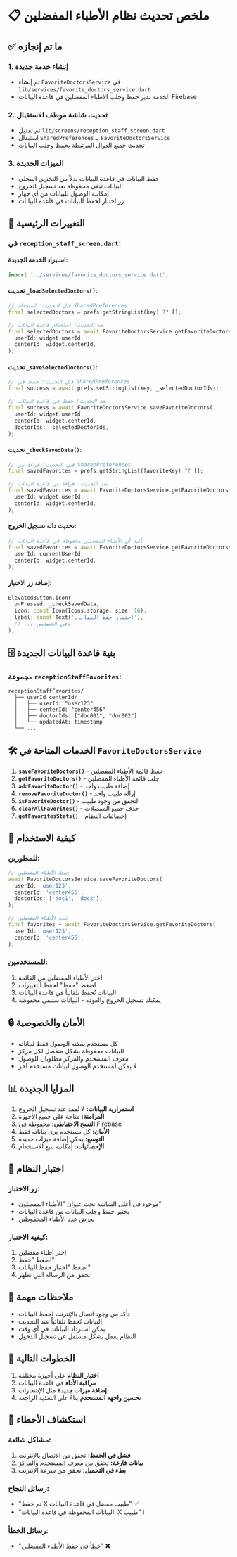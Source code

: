 # 📋 ملخص تحديث نظام الأطباء المفضلين

## ✅ **ما تم إنجازه**

### **1. إنشاء خدمة جديدة**
- تم إنشاء `FavoriteDoctorsService` في `lib/services/favorite_doctors_service.dart`
- الخدمة تدير حفظ وجلب الأطباء المفضلين في قاعدة البيانات Firebase

### **2. تحديث شاشة موظف الاستقبال**
- تم تعديل `lib/screens/reception_staff_screen.dart`
- استبدال `SharedPreferences` بـ `FavoriteDoctorsService`
- تحديث جميع الدوال المرتبطة بحفظ وجلب البيانات

### **3. الميزات الجديدة**
- حفظ البيانات في قاعدة البيانات بدلاً من التخزين المحلي
- البيانات تبقى محفوظة بعد تسجيل الخروج
- إمكانية الوصول للبيانات من أي جهاز
- زر اختبار لحفظ البيانات في قاعدة البيانات

## 🔄 **التغييرات الرئيسية**

### **في `reception_staff_screen.dart`:**

#### **استيراد الخدمة الجديدة:**
```dart
import '../services/favorite_doctors_service.dart';
```

#### **تحديث `_loadSelectedDoctors()`:**
```dart
// قبل التحديث: استخدام SharedPreferences
final selectedDoctors = prefs.getStringList(key) ?? [];

// بعد التحديث: استخدام قاعدة البيانات
final selectedDoctors = await FavoriteDoctorsService.getFavoriteDoctors(
  userId: widget.userId,
  centerId: widget.centerId,
);
```

#### **تحديث `_saveSelectedDoctors()`:**
```dart
// قبل التحديث: حفظ في SharedPreferences
final success = await prefs.setStringList(key, _selectedDoctorIds);

// بعد التحديث: حفظ في قاعدة البيانات
final success = await FavoriteDoctorsService.saveFavoriteDoctors(
  userId: widget.userId,
  centerId: widget.centerId,
  doctorIds: _selectedDoctorIds,
);
```

#### **تحديث `_checkSavedData()`:**
```dart
// قبل التحديث: قراءة من SharedPreferences
final savedFavorites = prefs.getStringList(favoriteKey) ?? [];

// بعد التحديث: قراءة من قاعدة البيانات
final savedFavorites = await FavoriteDoctorsService.getFavoriteDoctors(
  userId: widget.userId,
  centerId: widget.centerId,
);
```

#### **تحديث دالة تسجيل الخروج:**
```dart
// تأكيد أن الأطباء المفضلين محفوظة في قاعدة البيانات
final savedFavorites = await FavoriteDoctorsService.getFavoriteDoctors(
  userId: currentUserId,
  centerId: widget.centerId,
);
```

#### **إضافة زر الاختبار:**
```dart
ElevatedButton.icon(
  onPressed: _checkSavedData,
  icon: const Icon(Icons.storage, size: 16),
  label: const Text('اختبار حفظ البيانات'),
  // ... باقي الخصائص
),
```

## 🗄️ **بنية قاعدة البيانات الجديدة**

### **مجموعة `receptionStaffFavorites`:**
```
receptionStaffFavorites/
  ├── userId_centerId/
  │   ├── userId: "user123"
  │   ├── centerId: "center456"
  │   ├── doctorIds: ["doc001", "doc002"]
  │   └── updatedAt: timestamp
  └── ...
```

## 🛠️ **الخدمات المتاحة في `FavoriteDoctorsService`**

1. **`saveFavoriteDoctors()`** - حفظ قائمة الأطباء المفضلين
2. **`getFavoriteDoctors()`** - جلب قائمة الأطباء المفضلين
3. **`addFavoriteDoctor()`** - إضافة طبيب واحد
4. **`removeFavoriteDoctor()`** - إزالة طبيب واحد
5. **`isFavoriteDoctor()`** - التحقق من وجود طبيب
6. **`clearAllFavorites()`** - حذف جميع المفضلات
7. **`getFavoritesStats()`** - إحصائيات النظام

## 📱 **كيفية الاستخدام**

### **للمطورين:**
```dart
// حفظ الأطباء المفضلين
await FavoriteDoctorsService.saveFavoriteDoctors(
  userId: 'user123',
  centerId: 'center456',
  doctorIds: ['doc1', 'doc2'],
);

// جلب الأطباء المفضلين
final favorites = await FavoriteDoctorsService.getFavoriteDoctors(
  userId: 'user123',
  centerId: 'center456',
);
```

### **للمستخدمين:**
1. اختر الأطباء المفضلين من القائمة
2. اضغط "حفظ" لحفظ التغييرات
3. البيانات تُحفظ تلقائياً في قاعدة البيانات
4. يمكنك تسجيل الخروج والعودة - البيانات ستبقى محفوظة

## 🔒 **الأمان والخصوصية**

- كل مستخدم يمكنه الوصول فقط لبياناته
- البيانات محفوظة بشكل منفصل لكل مركز
- معرف المستخدم والمركز مطلوبان للوصول
- لا يمكن لمستخدم الوصول لبيانات مستخدم آخر

## 📊 **المزايا الجديدة**

1. **استمرارية البيانات:** لا تُفقد عند تسجيل الخروج
2. **المزامنة:** متاحة على جميع الأجهزة
3. **النسخ الاحتياطي:** محفوظة في Firebase
4. **الأمان:** كل مستخدم يرى بياناته فقط
5. **التوسع:** يمكن إضافة ميزات جديدة
6. **الإحصائيات:** إمكانية تتبع الاستخدام

## 🧪 **اختبار النظام**

### **زر الاختبار:**
- موجود في أعلى الشاشة تحت عنوان "الأطباء المفضلون"
- يختبر حفظ وجلب البيانات من قاعدة البيانات
- يعرض عدد الأطباء المحفوظين

### **كيفية الاختبار:**
1. اختر أطباء مفضلين
2. اضغط "حفظ"
3. اضغط "اختبار حفظ البيانات"
4. تحقق من الرسالة التي تظهر

## 📝 **ملاحظات مهمة**

- تأكد من وجود اتصال بالإنترنت لحفظ البيانات
- البيانات تُحفظ تلقائياً عند التحديث
- يمكن استرداد البيانات في أي وقت
- النظام يعمل بشكل مستقل عن تسجيل الدخول

## 🚀 **الخطوات التالية**

1. **اختبار النظام** على أجهزة مختلفة
2. **مراقبة الأداء** في قاعدة البيانات
3. **إضافة ميزات جديدة** مثل الإشعارات
4. **تحسين واجهة المستخدم** بناءً على التغذية الراجعة

## 🔧 **استكشاف الأخطاء**

### **مشاكل شائعة:**
1. **فشل في الحفظ:** تحقق من الاتصال بالإنترنت
2. **بيانات فارغة:** تحقق من معرف المستخدم والمركز
3. **بطء في التحميل:** تحقق من سرعة الإنترنت

### **رسائل النجاح:**
- "تم حفظ X طبيب مفضل في قاعدة البيانات" ✅
- "البيانات المحفوظة في قاعدة البيانات: X طبيب" ℹ️

### **رسائل الخطأ:**
- "خطأ في حفظ الأطباء المفضلين" ❌
